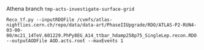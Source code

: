 Athena branch `tmp-acts-investigate-surface-grid`

```
Reco_tf.py --inputRDOFile /cvmfs/atlas-nightlies.cern.ch/repo/data/data-art/PhaseIIUpgrade/RDO/ATLAS-P2-RUN4-03-00-00/mc21_14TeV.601229.PhPy8EG_A14_ttbar_hdamp258p75_SingleLep.recon.RDO.e8481_s4149_r14700/RDO.33629020._000047.pool.root.1 --outputAODFile AOD.acts.root --maxEvents 1
```
